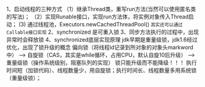 1、启动线程的三种方式
（1）继承Thread类，重写run方法(当然可以使用匿名类的写法)；
（2）实现Runable接口，实现run方法体，将实例对象传入Thread启动；
 (3) 通过线程池，Executors.newCachedThreadPool() 
`其实还可以通过Callable接口实现`
2、synchronized 是可重入锁
3、同步方法执行的过程中，出现异常时会释放锁
4、synchronized底层实现原理
jdk早期是重量级锁，jdk1.6经过优化，出现了锁升级的概念
偏向锁（将线程id记录到所对象的对象头markword中） --> 自旋锁（CAS，其实是while循环，占用CPU，默认自旋10后升级）  --> 重量级锁（操作系统级别，阻塞队列的实现）
锁只能升级而不能降级！！！
执行时间短（加锁代码）、线程数量少，用自旋锁；执行时间长、线程数量多用系统锁（重量级锁）；
